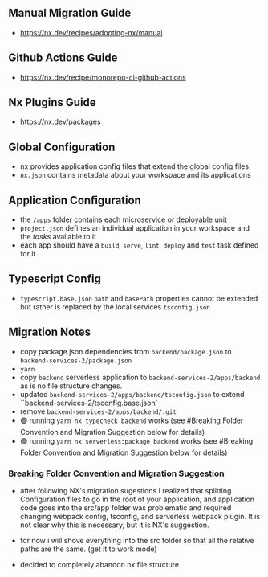 ## Manual Migration Guide

- https://nx.dev/recipes/adopting-nx/manual

## Github Actions Guide

- https://nx.dev/recipe/monorepo-ci-github-actions

## Nx Plugins Guide

- https://nx.dev/packages

## Global Configuration

- nx provides application config files that extend the global config files
- `nx.json` contains metadata about your workspace and its applications

## Application Configuration

- the `/apps` folder contains each microservice or deployable unit
- `project.json` defines an individual application in your workspace and the _tasks_ available to it
- each app should have a `build`, `serve`, `lint`, `deploy` and `test` task defined for it

## Typescript Config

- `typescript.base.json` `path` and `basePath` properties cannot be extended but rather is replaced by the local services `tsconfig.json`

## Migration Notes

- copy package.json dependencies from `backend/package.json` to `backend-services-2/package.json`
- `yarn`
- copy `backend` serverless application to `backend-services-2/apps/backend` as is no file structure changes.
- updated `backend-services-2/apps/backend/tsconfig.json` to extend ``backend-services-2/tsconfig.base.json`
- remove `backend-services-2/apps/backend/.git`
- 🟢 running `yarn nx typecheck backend` works (see #Breaking Folder Convention and Migration Suggestion below for details)
- 🟢 running `yarn nx serverless:package backend` works (see #Breaking Folder Convention and Migration Suggestion below for details)

### Breaking Folder Convention and Migration Suggestion

- after following NX's migration sugestions I realized that splitting Configuration files to go in the root of your application, and application code goes into the src/app folder was problematic and required changing webpack config, tsconfig, and serverless webpack plugin. It is not clear why this is necessary, but it is NX's suggestion.

- for now i will shove everything into the src folder so that all the relative paths are the same. (get it to work mode)
- decided to completely abandon nx file structure
